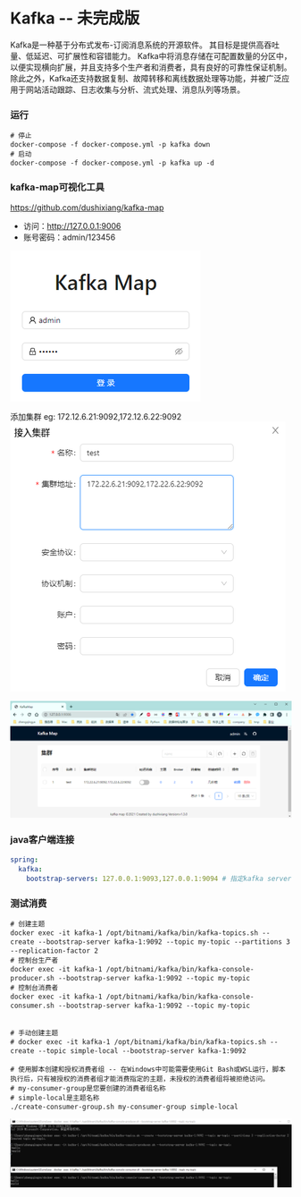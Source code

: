 # Kafka -- 未完成版

Kafka是一种基于分布式发布-订阅消息系统的开源软件。 其目标是提供高吞吐量、低延迟、可扩展性和容错能力。
Kafka中将消息存储在可配置数量的分区中，以便实现横向扩展，并且支持多个生产者和消费者，具有良好的可靠性保证机制。
除此之外，Kafka还支持数据复制、故障转移和离线数据处理等功能，并被广泛应用于网站活动跟踪、日志收集与分析、流式处理、消息队列等场景。

### 运行

```shell
# 停止
docker-compose -f docker-compose.yml -p kafka down
# 启动
docker-compose -f docker-compose.yml -p kafka up -d
```

### kafka-map可视化工具

https://github.com/dushixiang/kafka-map

- 访问：http://127.0.0.1:9006
- 账号密码：admin/123456

![img.png](images/kafka-map-01.png)

添加集群 eg: 172.12.6.21:9092,172.12.6.22:9092
![img.png](images/kafka-map-02.png)

![img.png](images/kafka-map-03.png)

### java客户端连接

```yml
spring:
  kafka:
    bootstrap-servers: 127.0.0.1:9093,127.0.0.1:9094 # 指定kafka server地址，集群（多个逗号分隔）
```

### 测试消费

```shell
# 创建主题
docker exec -it kafka-1 /opt/bitnami/kafka/bin/kafka-topics.sh --create --bootstrap-server kafka-1:9092 --topic my-topic --partitions 3 --replication-factor 2
# 控制台生产者
docker exec -it kafka-1 /opt/bitnami/kafka/bin/kafka-console-producer.sh --bootstrap-server kafka-1:9092 --topic my-topic
# 控制台消费者
docker exec -it kafka-1 /opt/bitnami/kafka/bin/kafka-console-consumer.sh --bootstrap-server kafka-1:9092 --topic my-topic


# 手动创建主题
# docker exec -it kafka-1 /opt/bitnami/kafka/bin/kafka-topics.sh --create --topic simple-local --bootstrap-server kafka-1:9092

# 使用脚本创建和授权消费者组 -- 在Windows中可能需要使用Git Bash或WSL运行，脚本执行后，只有被授权的消费者组才能消费指定的主题，未授权的消费者组将被拒绝访问。
# my-consumer-group是您要创建的消费者组名称
# simple-local是主题名称
./create-consumer-group.sh my-consumer-group simple-local
```

![img.png](images/kafka-console-producer-consumer.png)

